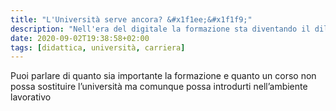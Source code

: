 ```yaml
---
title: "L'Università serve ancora? &#x1f1ee;&#x1f1f9;"
description: "Nell'era del digitale la formazione sta diventando il dilemma del secolo: serve o non serve, è questo il problema?"
date: 2020-09-02T19:38:58+02:00
tags: [didattica, università, carriera]
---
```


Puoi parlare di quanto sia importante la formazione e quanto un corso non possa sostituire l’università ma comunque possa introdurti nell’ambiente lavorativo

